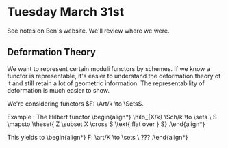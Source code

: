 # Tuesday March 31st

See notes on Ben's website.
We'll review where we were.

## Deformation Theory

We want to represent certain moduli functors by schemes.
If we know a functor is representable, it's easier to understand the deformation theory of it and still retain a lot of geometric information.
The representability of deformation is much easier to show.


We're considering functors $F: \Art/k \to \Sets$.

Example
: The Hilbert functor
  \begin{align*}
  \hilb_{X/k} \Sch/k \to \sets \\
  S \mapsto \theset{ Z  \subset  X \cross S \text{ flat over } S}
  .\end{align*}

  This yields to
  \begin{align*}
  F: \art/K \to \sets \\
  ???
  .\end{align*}



